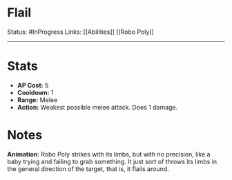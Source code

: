# Flail
Status: #InProgress 
Links: [[Abilities]] [[Robo Poly]]
___
# Stats
- **AP Cost:** 5
- **Cooldown:** 1
- **Range:** Melee
- **Action:** Weakest possible melee attack. Does 1 damage.
# Notes

**Animation**: Robo Poly strikes with its limbs, but with no precision, like a baby trying and failing to grab something. It just sort of throws its limbs in the general direction of the target, that is, it flails around.